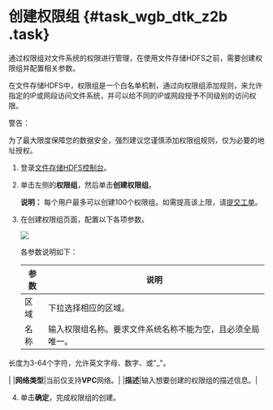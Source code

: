 # 创建权限组 {#task_wgb_dtk_z2b .task}

通过权限组对文件系统的权限进行管理，在使用文件存储HDFS之前，需要创建权限组并配置相关参数。

在文件存储HDFS中，权限组是一个白名单机制，通过向权限组添加规则，来允许指定的IP或网段访问文件系统，并可以给不同的IP或网段授予不同级别的访问权限。

警告：

为了最大限度保障您的数据安全，强烈建议您谨慎添加权限组规则，仅为必要的地址授权。

1.  登录[文件存储HDFS控制台](https://dfs.console.aliyun.com)。 
2.  单击左侧的**权限组**，然后单击**创建权限组**。 

    **说明：** 每个用户最多可以创建100个权限组。如需提高该上限，请[提交工单](https://selfservice.console.aliyun.com/ticket/createIndex)。

3.  在创建权限组页面，配置以下各项参数。 

    ![](http://static-aliyun-doc.oss-cn-hangzhou.aliyuncs.com/assets/img/19049/155072374933330_zh-CN.png)

    各参数说明如下：

    |参数|说明|
    |--|--|
    |区域|下拉选择相应的区域。|
    |名称|输入权限组名称。要求文件系统名称不能为空，且必须全局唯一。

长度为3-64个字符，允许英文字母、数字、或"\_"。

|
    |**网络类型**|当前仅支持**VPC**网络。|
    |**描述**|输入想要创建的权限组的描述信息。|

4.   单击**确定**，完成权限组的创建。 

